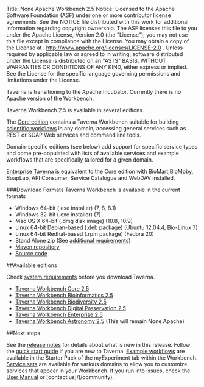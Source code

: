 Title:     None Apache Workbench 2.5
Notice:    Licensed to the Apache Software Foundation (ASF) under one
           or more contributor license agreements.  See the NOTICE file
           distributed with this work for additional information
           regarding copyright ownership.  The ASF licenses this file
           to you under the Apache License, Version 2.0 (the
           "License"); you may not use this file except in compliance
           with the License.  You may obtain a copy of the License at
           .
             http://www.apache.org/licenses/LICENSE-2.0
           .
           Unless required by applicable law or agreed to in writing,
           software distributed under the License is distributed on an
           "AS IS" BASIS, WITHOUT WARRANTIES OR CONDITIONS OF ANY
           KIND, either express or implied.  See the License for the
           specific language governing permissions and limitations
           under the License.

<div class="alert alert-info" role="alert"><p><span class="glyphicon glyphicon-info-sign" aria-hidden="true"></span>
Taverna is transitioning to the Apache Incubator. 
Currently there is no Apache version of the Workbench.
</div>

Taverna Workbench 2.5 is available in several editions.

The [Core edition](/download/workbench/2-5/core/) contains a Taverna Workbench suitable for 
   building [scientific workflows](/introduction/why-use-workflows/) in any domain, 
   accessing general services such as REST or SOAP Web services and command line tools.

Domain-specific editions (see below) add support for specific service types and come 
   pre-populated with lists of available services and example workflows that are specifically 
   tailored for a given domain.

[Enterprise Taverna](/download/workbench/2-5/enterprise/) is equivalent to the 
   Core edition with  BioMart,BioMoby, SoapLab, API Consumer, Service Catalogue and 
   WebDAV installed.

###Download Formats
Taverna Workbench is available in the current formats

 - Windows 64-bit (.exe installer) (7, 8, 8.1)
 - Windows 32-bit (.exe installer) (7) 
 - Mac OS X 64-bit (.dmg disk image) (10.8, 10.9)
 - Linux 64-bit Debian-based (.deb package) (Ubuntu 12.04.4, Bio-Linux 7)
 - Linux 64-bit Redhat-based (.rpm package) (Fedora 20)
 - Stand Alone zip (See [additional requirements](/download/workbench/standalone-requirements))
 - [Maven repository](/download/maven)
 - [Source code](/code)

##Available editions

Check [system requirements](/download/workbench/system-requirements) before you download 
  Taverna. 

 - [Taverna Workbench Core 2.5](/download/workbench/core/)
 - [Taverna Workbench Bioinformatics 2.5](/download/workbench/bioinformatics/)
 - [Taverna Workbench Biodiversity 2.5](/download/workbench/biodiversity/)
 - [Taverna Workbench Digital Preservation 2.5](/download/workbench/digital-preservation/)
 - [Taverna Workbench Enterprise 2.5](/download/workbench/enterprise/)
 - [Taverna Workbench Astronomy 2.5](http://www.taverna.org.uk/download/workbench/2-5/astronom)
      (This will remain None Apache)

##Next steps

See the [release notes](/documentation/workbench/release-notes) for details about what is new 
   in this release. 
Follow the [quick start guide](/documentation/quick-start-guide) if you are new to Taverna.
[Example workflows](/documentation/example-workflows) are available in the Starter Pack of 
  the myExperiment tab within the Workbench.
[Service sets](/documentation/service-sets) are available for various domains to allow you to 
  customize services that appear in your Workbench.
If you run into issues, check the [User Manual](http://dev.mygrid.org.uk/wiki/display/taverna)
   or [contact us]/(/community).
